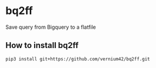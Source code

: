 # bq2ff
Save query from Bigquery to a flatfile

## How to install bq2ff
```shell
pip3 install git+https://github.com/vernium42/bq2ff.git
```
